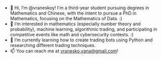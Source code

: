 - 👋 Hi, I’m @vraneskoy! I'm a third-year student pursuing degrees in Mathematics and Chinese, with the intent to pursue a PhD in Mathematics, focusing on the Mathematics of Data. :)
- 👀 I’m interested in mathematics (especially number theory and probability), machine learning, algorithmic trading, and participating in competitive events like math and cybersecurity contests. :)
- 🌱 I’m currently learning how to create trading bots using Python and researching different trading techniques.
- 📫 You can reach me at vranesko.yana@gmail.com!

